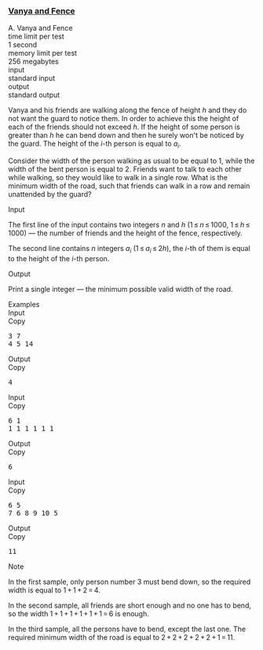 <h3><a href="https://codeforces.com/contest/677/problem/A" target="_blank" rel="noopener noreferrer">Vanya and Fence</a></h3>
<div class="header"><div class="title">A. Vanya and Fence</div><div class="time-limit"><div class="property-title">time limit per test</div>1 second</div><div class="memory-limit"><div class="property-title">memory limit per test</div>256 megabytes</div><div class="input-file input-standard"><div class="property-title">input</div>standard input</div><div class="output-file output-standard"><div class="property-title">output</div>standard output</div></div><div><p>Vanya and his friends are walking along the fence of height <span class="tex-span"><i>h</i></span> and they do not want the guard to notice them. In order to achieve this the height of each of the friends should not exceed <span class="tex-span"><i>h</i></span>. If the height of some person is greater than <span class="tex-span"><i>h</i></span> he can bend down and then he surely won't be noticed by the guard. The height of the <span class="tex-span"><i>i</i></span>-th person is equal to <span class="tex-span"><i>a</i><sub class="lower-index"><i>i</i></sub></span>.</p><p>Consider the width of the person walking as usual to be equal to <span class="tex-span">1</span>, while the width of the bent person is equal to <span class="tex-span">2</span>. Friends want to talk to each other while walking, so they would like to walk in a single row. What is the minimum width of the road, such that friends can walk in a row and remain unattended by the guard?</p></div><div class="input-specification"><div class="section-title">Input</div><p>The first line of the input contains two integers <span class="tex-span"><i>n</i></span> and <span class="tex-span"><i>h</i></span> (<span class="tex-span">1 ≤ <i>n</i> ≤ 1000</span>, <span class="tex-span">1 ≤ <i>h</i> ≤ 1000</span>)&nbsp;— the number of friends and the height of the fence, respectively.</p><p>The second line contains <span class="tex-span"><i>n</i></span> integers <span class="tex-span"><i>a</i><sub class="lower-index"><i>i</i></sub></span> (<span class="tex-span">1 ≤ <i>a</i><sub class="lower-index"><i>i</i></sub> ≤ 2<i>h</i></span>), the <span class="tex-span"><i>i</i></span>-th of them is equal to the height of the <span class="tex-span"><i>i</i></span>-th person.</p></div><div class="output-specification"><div class="section-title">Output</div><p>Print a single integer&nbsp;— the minimum possible valid width of the road.</p></div><div class="sample-tests"><div class="section-title">Examples</div><div class="sample-test"><div class="input"><div class="title">Input<div title="Copy" data-clipboard-target="#id00869781455830686" id="id007327423421697575" class="input-output-copier">Copy</div></div><pre id="id00869781455830686">3 7<br>4 5 14<br></pre></div><div class="output"><div class="title">Output<div title="Copy" data-clipboard-target="#id005874621809328353" id="id005061831084963936" class="input-output-copier">Copy</div></div><pre id="id005874621809328353">4<br></pre></div><div class="input"><div class="title">Input<div title="Copy" data-clipboard-target="#id0028439359330664504" id="id005630736767758429" class="input-output-copier">Copy</div></div><pre id="id0028439359330664504">6 1<br>1 1 1 1 1 1<br></pre></div><div class="output"><div class="title">Output<div title="Copy" data-clipboard-target="#id00791962155297316" id="id007563963659205005" class="input-output-copier">Copy</div></div><pre id="id00791962155297316">6<br></pre></div><div class="input"><div class="title">Input<div title="Copy" data-clipboard-target="#id005962222310467491" id="id0006187443008474314" class="input-output-copier">Copy</div></div><pre id="id005962222310467491">6 5<br>7 6 8 9 10 5<br></pre></div><div class="output"><div class="title">Output<div title="Copy" data-clipboard-target="#id0023764439469060072" id="id0017963947308726547" class="input-output-copier">Copy</div></div><pre id="id0023764439469060072">11<br></pre></div></div></div><div class="note"><div class="section-title">Note</div><p>In the first sample, only person number <span class="tex-span">3</span> must bend down, so the required width is equal to <span class="tex-span">1 + 1 + 2 = 4</span>.</p><p>In the second sample, all friends are short enough and no one has to bend, so the width <span class="tex-span">1 + 1 + 1 + 1 + 1 + 1 = 6</span> is enough.</p><p>In the third sample, all the persons have to bend, except the last one. The required minimum width of the road is equal to <span class="tex-span">2 + 2 + 2 + 2 + 2 + 1 = 11</span>.</p></div>